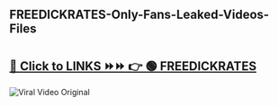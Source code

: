 
 ## FREEDICKRATES-Only-Fans-Leaked-Videos-Files

# <h2><a href="https://mediaupload.pro?FREEDICKRATES">🔗 Click to LINKS ⏩⏩ 👉 🟢 FREEDICKRATES </a></h2>

<a href="https://mediaupload.pro?FREEDICKRATES" rel="nofollow" data-target="animated-image.originalLink"><img src="https://i.ibb.co.com/xMMVF88/686577567.gif" alt="Viral Video Original" style="max-width: 100%; display: inline-block;" data-target="animated-image.originalImage"></a>